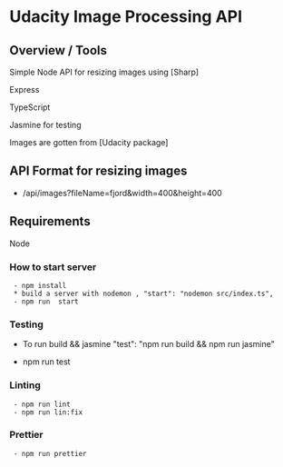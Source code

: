 # Udacity Image Processing API

## Overview / Tools

Simple Node API for resizing images using [Sharp]

Express

TypeScript

Jasmine for testing

Images are gotten from [Udacity package]

## API Format for resizing images

- /api/images?fileName=fjord&width=400&height=400

## Requirements

Node

### How to start server

```
 - npm install
 * build a server with nodemon , "start": "nodemon src/index.ts",
 - npm run  start
```
### Testing

 * To run build && jasmine "test": "npm run build && npm run jasmine"
 - npm run test

### Linting

```
 - npm run lint
 - npm run lin:fix

```

### Prettier

```
 - npm run prettier

```
